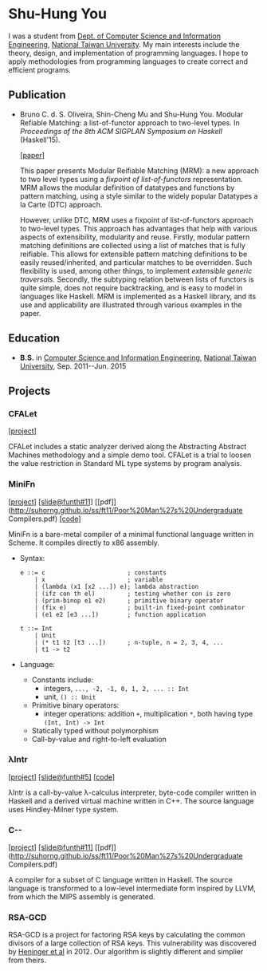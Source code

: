 # Shu-Hung You
I was a student from
[Dept. of Computer Science and Information Engineering](http://www.csie.ntu.edu.tw),
[National Taiwan University](http://www.ntu.edu..tw).
My main interests include the theory, design, and implementation
of programming languages. I hope to apply methodologies from
programming languages to create correct and efficient programs.

## Publication
- Bruno C. d. S. Oliveira, Shin-Cheng Mu and Shu-Hung You.
    Modular Refiable Matching: a list-of-functor approach to two-level types.
    In *Proceedings of the 8th ACM SIGPLAN Symposium on Haskell*
    (Haskell'15).

    [[paper]](http://dl.acm.org/citation.cfm?id=2804315)

    This paper presents Modular Reifiable Matching (MRM):
    a new approach to two level types using a
    _fixpoint of list-of-functors_ representation.
    MRM allows the modular definition of datatypes and
    functions by pattern matching, using a style similar to
    the widely popular Datatypes a la Carte (DTC) approach.

    However, unlike DTC, MRM uses a fixpoint of list-of-functors
    approach to two-level types. This approach has advantages
    that help with various aspects of extensibility, modularity
    and reuse. Firstly, modular pattern matching definitions
    are collected using a list of matches that is fully reifiable.
    This allows for extensible pattern matching definitions
    to be easily reused/inherited, and particular matches
    to be overridden. Such flexibility is used, among other
    things, to implement _extensible generic traversals_.
    Secondly, the subtyping relation between lists of
    functors is quite simple, does not require backtracking,
    and is easy to model in languages like Haskell.
    MRM is implemented as a Haskell library, and its use and
    applicability are illustrated through various examples
    in the paper.

## Education
- **B.S.** in [Computer Science and Information Engineering](http://www.csie.ntu.edu.tw/), [National Taiwan University](http://www.ntu.edu.tw/), Sep. 2011--Jun. 2015

## Projects
### CFALet
[[project]](https://github.com/suhorng/cfalet/tree/master/src)

CFALet includes a static analyzer derived along the
Abstracting Abstract Machines methodology and a simple
demo tool. CFALet is a trial to loosen the value restriction
in Standard ML type systems by program analysis.

### MiniFn
[[project]](https://github.com/suhorng/ss/tree/master/minifn) [[slide@funth#11]](http://suhorng.github.io/ss/ft11/ccs.html) [[pdf]](http://suhorng.github.io/ss/ft11/Poor%20Man%27s%20Undergraduate Compilers.pdf) [[code]](https://github.com/suhorng/ss/tree/master/ft11)

MiniFn is a bare-metal compiler of a minimal functional language
written in Scheme.
It compiles directly to x86 assembly.

- Syntax:

    ```
    e ::= c                       ; constants
        | x                       ; variable
        | (lambda (x1 [x2 ...]) e); lambda abstraction
        | (ifz con th el)         ; testing whether con is zero
        | (prim-binop e1 e2)      ; primitive binary operator
        | (fix e)                 ; built-in fixed-point combinator
        | (e1 e2 [e3 ...])        ; function application

    t ::= Int
        | Unit
        | (* t1 t2 [t3 ...])      ; n-tuple, n = 2, 3, 4, ...
        | t1 -> t2
    ```

- Language:

    * Constants include:
      * integers, `..., -2, -1, 0, 1, 2, ... :: Int`
      * unit, `() :: Unit`
    * Primitive binary operators:
      * integer operations: addition `+`, multiplication `*`, both having type `(Int, Int) -> Int`
    * Statically typed without polymorphism
    * Call-by-value and right-to-left evaluation

### λIntr
[[project]](https://github.com/suhorng/llintr) [[slide@funth#5]](http://suhorng.github.io/llintr/lvm.html) [[code]](https://github.com/suhorng/llintr/tree/master/ft5-present/code)

λIntr is a call-by-value λ-calculus interpreter, byte-code
compiler written in Haskell and a derived virtual machine written in C++.
The source language uses Hindley-Milner type system.

### C--
[[project]](https://github.com/suhorng/compiler13hw/) [[slide@funth#11]](http://suhorng.github.io/ss/ft11/ccs.html) [[pdf]](http://suhorng.github.io/ss/ft11/Poor%20Man%27s%20Undergraduate Compilers.pdf)

A compiler for a subset of C language written in Haskell.
The source language is transformed to a low-level intermediate
form inspired by LLVM, from which the MIPS assembly is generated.

### RSA-GCD

RSA-GCD is a project for factoring RSA keys by calculating the
common divisors of a large collection of RSA keys. This vulnerability
was discovered by [Heninger et al](https://factorable.net/) in 2012.
Our algorithm is slightly different and simplier from theirs.
